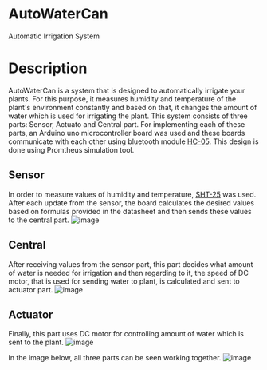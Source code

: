 # AutoWaterCan
Automatic Irrigation System
# Description
AutoWaterCan is a system that is designed to automatically irrigate your plants. For this purpose, it measures humidity and temperature of the plant's environment constantly and based on that, it changes the amount of water which is used for irrigating the plant.
This system consists of three parts: Sensor, Actuato and Central part. For implementing each of these parts, an Arduino uno microcontroller board was used and these boards communicate with each other using bluetooth module
[HC-05](https://components101.com/sites/default/files/component_datasheet/HC-05%20Datasheet.pdf). This design is done using Promtheus simulation tool.
## Sensor
In order to measure values of humidity and temperature, [SHT-25](https://www.mouser.com/datasheet/2/682/Sensirion_Datasheet_Humidity_Sensor_SHT25-3051651.pdf) was used. After each update from the sensor, the board
calculates the desired values based on formulas provided in the datasheet and then sends these values to the central part.
![image](https://github.com/OmidPanakari/AutoWaterCan/assets/78135553/3a4f6295-fc19-464d-b66e-f4da0a959284)

## Central
After receiving values from the sensor part, this part decides what amount of water is needed for irrigation and then regarding to it, the speed of DC motor, that is used for sending water to plant, is calculated and
sent to actuator part.
![image](https://github.com/OmidPanakari/AutoWaterCan/assets/78135553/cf64406c-8c26-4984-a6b0-fc0d168849fa)

## Actuator
Finally, this part uses DC motor for controlling amount of water which is sent to the plant.
![image](https://github.com/OmidPanakari/AutoWaterCan/assets/78135553/b7497c8a-6687-414b-a20d-59a7cc470953)

In the image below, all three parts can be seen working together.
![image](https://github.com/OmidPanakari/AutoWaterCan/assets/78135553/e6ce5560-a4e1-43ff-8016-c749c8dc04da)

